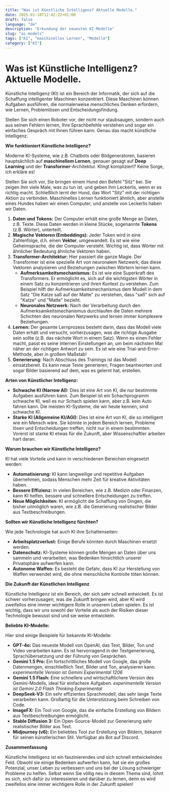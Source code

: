 ```yaml
---
title: "Was ist Künstliche Intelligenz? Aktuelle Modelle."
date: 2025-01-10T12:42:22+01:00
draft: false
language: "de"
description: "Erkundung der neuesten KI-Modelle"
slug: "ai-models"
tags: ["KI", "maschinelles Lernen", "Modelle"]
category: ["KI"]
---
```


# Was ist Künstliche Intelligenz? Aktuelle Modelle.

Künstliche Intelligenz (KI) ist ein Bereich der Informatik, der sich auf die Schaffung intelligenter Maschinen konzentriert. Diese Maschinen können Aufgaben ausführen, die normalerweise menschliches Denken erfordern, wie Lernen, Problemlösen und Entscheidungsfindung.

Stellen Sie sich einen Roboter vor, der nicht nur staubsaugen, sondern auch aus seinen Fehlern lernen, Ihre Sprachbefehle verstehen und sogar ein einfaches Gespräch mit Ihnen führen kann. Genau das macht künstliche Intelligenz.

**Wie funktioniert Künstliche Intelligenz?**

Moderne KI-Systeme, wie z.B. Chatbots oder Bildgeneratoren, basieren hauptsächlich auf **maschinellem Lernen**, genauer gesagt auf **Deep Learning** und der **Transformer**-Architektur. Klingt kompliziert? Keine Sorge, ich erkläre es!

Stellen Sie sich vor, Sie bringen einem Hund den Befehl "Sitz" bei. Sie zeigen ihm viele Male, was zu tun ist, und geben ihm Leckerlis, wenn er es richtig macht. Schließlich lernt der Hund, das Wort "Sitz" mit der richtigen Aktion zu verbinden. Maschinelles Lernen funktioniert ähnlich, aber anstelle eines Hundes haben wir einen Computer, und anstelle von Leckerlis haben wir Daten.

1. **Daten und Tokens:** Der Computer erhält eine große Menge an Daten, z.B. Texte. Diese Daten werden in kleine Stücke, sogenannte **Tokens** (z.B. Wörter), unterteilt.
2. **Magische Vektoren (Embeddings):** Jeder Token wird in eine Zahlenfolge, d.h. einen **Vektor**, umgewandelt. Es ist wie eine Geheimsprache, die der Computer versteht. Wichtig ist, dass Wörter mit ähnlicher Bedeutung ähnliche Vektoren haben.
3. **Transformer-Architektur:** Hier passiert die ganze Magie. Der Transformer ist eine spezielle Art von neuronalem Netzwerk, das diese Vektoren analysieren und Beziehungen zwischen Wörtern lernen kann.
    *   **Aufmerksamkeitsmechanismus:** Es ist wie eine Superkraft des Transformers. Er ermöglicht es, sich auf die wichtigsten Wörter in einem Satz zu konzentrieren und ihren Kontext zu verstehen. Zum Beispiel hilft der Aufmerksamkeitsmechanismus dem Modell in dem Satz "Die Katze saß auf der Matte" zu verstehen, dass "saß" sich auf "Katze" und "Matte" bezieht.
    *   **Neuronales Netzwerk:** Nach der Verarbeitung durch den Aufmerksamkeitsmechanismus durchlaufen die Daten mehrere Schichten des neuronalen Netzwerks und lernen immer komplexere Beziehungen.
4. **Lernen:** Der gesamte Lernprozess besteht darin, dass das Modell viele Daten erhält und versucht, vorherzusagen, was die richtige Ausgabe sein sollte (z.B. das nächste Wort in einem Satz). Wenn es einen Fehler macht, passt es seine internen Einstellungen an, um beim nächsten Mal näher an der richtigen Antwort zu sein. Es ist wie eine Trial-and-Error-Methode, aber in großem Maßstab!
5. **Generierung:** Nach Abschluss des Trainings ist das Modell einsatzbereit. Es kann neue Texte generieren, Fragen beantworten und sogar Bilder basierend auf dem, was es gelernt hat, erstellen.

**Arten von Künstlicher Intelligenz:**

*   **Schwache KI (Narrow AI):** Dies ist eine Art von KI, die nur bestimmte Aufgaben ausführen kann. Zum Beispiel ist ein Schachprogramm schwache KI, weil es nur Schach spielen kann, aber z.B. kein Auto fahren kann. Die meisten KI-Systeme, die wir heute kennen, sind schwache KI.
*   **Starke KI (Allgemeine KI/AGI):** Dies ist eine Art von KI, die so intelligent wie ein Mensch wäre. Sie könnte in jedem Bereich lernen, Probleme lösen und Entscheidungen treffen, nicht nur in einem bestimmten. Vorerst ist starke KI etwas für die Zukunft, aber Wissenschaftler arbeiten hart daran.

**Warum brauchen wir Künstliche Intelligenz?**

KI hat viele Vorteile und kann in verschiedenen Bereichen eingesetzt werden:

*   **Automatisierung:** KI kann langweilige und repetitive Aufgaben übernehmen, sodass Menschen mehr Zeit für kreative Aktivitäten haben.
*   **Bessere Effizienz:** In vielen Bereichen, wie z.B. Medizin oder Finanzen, kann KI helfen, bessere und schnellere Entscheidungen zu treffen.
*   **Neue Möglichkeiten:** KI ermöglicht die Schaffung von Dingen, die bisher unmöglich waren, wie z.B. die Generierung realistischer Bilder aus Textbeschreibungen.

**Sollten wir Künstliche Intelligenz fürchten?**

Wie jede Technologie hat auch KI ihre Schattenseiten:

*   **Arbeitsplatzverlust:** Einige Berufe könnten durch Maschinen ersetzt werden.
*   **Datenschutz:** KI-Systeme können große Mengen an Daten über uns sammeln und verarbeiten, was Bedenken hinsichtlich unserer Privatsphäre aufwerfen kann.
*   **Autonome Waffen:** Es besteht die Gefahr, dass KI zur Herstellung von Waffen verwendet wird, die ohne menschliche Kontrolle töten können.

**Die Zukunft der Künstlichen Intelligenz**

Künstliche Intelligenz ist ein Bereich, der sich sehr schnell entwickelt. Es ist schwer vorherzusagen, was die Zukunft bringen wird, aber KI wird zweifellos eine immer wichtigere Rolle in unserem Leben spielen. Es ist wichtig, dass wir uns sowohl der Vorteile als auch der Risiken dieser Technologie bewusst sind und sie weise entwickeln.

**Beliebte KI-Modelle:**

Hier sind einige Beispiele für bekannte KI-Modelle:

*   **GPT-4o:** Das neueste Modell von OpenAI, das Text, Bilder, Ton und Video verarbeiten kann. Es ist hervorragend in der Textgenerierung, Sprachübersetzung und der Führung von Gesprächen.
*   **Gemini 1.5 Pro:** Ein fortschrittliches Modell von Google, das große Datenmengen, einschließlich Text, Bilder und Ton, analysieren kann. *experimentelle Version ist Gemini Experimental 1206*
*   **Gemini 1.5 Flash:** Eine schnellere und wirtschaftlichere Version des Gemini-Modells, ideal für einfachere Aufgaben.
*experimentelle Version ist Gemini 2.0 Flash Thinking Experimental*
*   **DeepSeek-V3:** Ein sehr effizientes Sprachmodell, das sehr lange Texte verarbeiten kann. Großartig für die Unterstützung beim Schreiben von Code.
*   **ImageFX:** Ein Tool von Google, das die einfache Erstellung von Bildern aus Textbeschreibungen ermöglicht.
*   **Stable Diffusion 3:** Ein Open-Source-Modell zur Generierung sehr realistischer Bilder aus Text.
*   **Midjourney (v6):** Ein beliebtes Tool zur Erstellung von Bildern, bekannt für seinen künstlerischen Stil. Verfügbar als Bot auf Discord.

**Zusammenfassung**

Künstliche Intelligenz ist ein faszinierendes und sich schnell entwickelndes Feld. Obwohl sie einige Bedenken aufwerfen kann, hat sie ein großes Potenzial, unser Leben zu verbessern und uns bei der Lösung schwieriger Probleme zu helfen. Selbst wenn Sie völlig neu in diesem Thema sind, lohnt es sich, sich dafür zu interessieren und darüber zu lernen, denn es wird zweifellos eine immer wichtigere Rolle in der Zukunft spielen!
